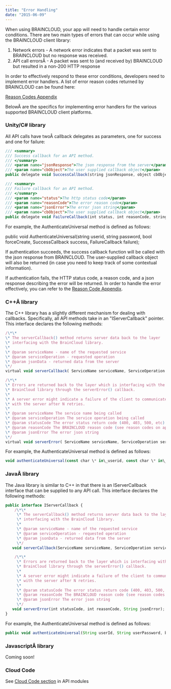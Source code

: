 ```yaml
---
title: "Error Handling"
date: "2015-06-09"
---
```


When using BRAINCLOUD, your app will need to handle certain error conditions. There are two main types of errors that can occur while using the BRAINCLOUD client library:

1. Network errors - A network error indicates that a packet was sent to BRAINCLOUD but no response was received.
2. API call errorsÂ - A packet was sent to (and received by) BRAINCLOUD but resulted in a non-200 HTTP response

In order to effectively respond to these error conditions, developers need to implement error handlers. A list of error reason codes returned by BRAINCLOUD can be found here:

[Reason Codes Appendix](/api/appendix/reasoncodes)

BelowÂ are the specifics for implementing error handlers for the various supported BRAINCLOUD client platforms.

### Unity/C# library

All API calls have twoÂ callback delegates as parameters, one for success and one for failure:
```js
/// <summary>
/// Success callback for an API method.
/// </summary>
/// <param name="jsonResponse">The json response from the server</param>
/// <param name="cbObject">The user supplied callback object</param>
public delegate void SuccessCallback(string jsonResponse, object cbObject);

/// <summary>
/// Failure callback for an API method.
/// </summary>
/// <param name="status">The http status code</param>
/// <param name="reasonCode">The error reason code</param>
/// <param name="jsonError">The error json string</param>
/// <param name="cbObject">The user supplied callback object</param>
public delegate void FailureCallback(int status, int reasonCode, string jsonError, object cbObject)
```
For example, the AuthenticateUniversal method is defined as follows:

public void AuthenticateUniversal(string userid, string password, bool forceCreate, SuccessCallback success, FailureCallback failure);

If authentication succeeds, the success callback function will be called with the json response from BRAINCLOUD. The user-supplied callback object will also be returned (in case you need to keep track of some contextual information).

If authentication fails, the HTTP status code, a reason code, and a json response describing the error will be returned. In order to handle the error effectively, you can refer to the [Reason Code Appendix](/api/appendix/reasoncodes).

### C++Â library

The C++ library has a slightly different mechanism for dealing with callbacks. Specifically, all API methods take in an "IServerCallback" pointer. This interface declares the following methods:
```js
/\*\*
\* The serverCallback() method returns server data back to the layer
\* interfacing with the BrainCloud library.
\*
\* @param serviceName - name of the requested service
\* @param serviceOperation - requested operation
\* @param jsonData - returned data from the server
\*/
virtual void serverCallback( ServiceName serviceName, ServiceOperation serviceOperation, std::string const & jsonData) = 0;

/\*\*
\* Errors are returned back to the layer which is interfacing with the
\* BrainCloud library through the serverError() callback.
\*
\* A server error might indicate a failure of the client to communicate
\* with the server after N retries.
\*
\* @param serviceName The service name being called
\* @param serviceOperation The service operation being called
\* @param statusCode The error status return code (400, 403, 500, etc)
\* @param reasonCode The BRAINCLOUD reason code (see reason codes on apidocs site)
\* @param jsonError The error json string
\*/
virtual void serverError( ServiceName serviceName, ServiceOperation serviceOperation, int statusCode, int reasonCode, const std::string & jsonError) = 0;
```
For example, the AuthenticateUniversal method is defined as follows:
```js
void authenticateUniversal(const char \* in\_userid, const char \* in\_password, bool in\_forceCreate, IServerCallback \* in\_callback);
```
### JavaÂ library

The Java library is similar to C++ in that there is an IServerCallback interface that can be supplied to any API call. This interface declares the following methods:
```js
public interface IServerCallback {
    /\*\*
     \* The serverCallback() method returns server data back to the layer
     \* interfacing with the BrainCloud library.
     \*
     \* @param serviceName - name of the requested service
     \* @param serviceOperation - requested operation
     \* @param jsonData - returned data from the server
     \*/
   void serverCallback(ServiceName serviceName, ServiceOperation serviceOperation, JSONObject jsonData);

    /\*\*
     \* Errors are returned back to the layer which is interfacing with the
     \* BrainCloud library through the serverError() callback.
     \*
     \* A server error might indicate a failure of the client to communicate
     \* with the server after N retries.
     \*
     \* @param statusCode The error status return code (400, 403, 500, etc)
     \* @param reasonCode The BRAINCLOUD reason code (see reason codes on apidocs site)
     \* @param jsonError The error json string
     \*/
   void serverError(int statusCode, int reasonCode, String jsonError);
}
```
For example, the AuthenticateUniversal method is defined as follows:
```js
public void authenticateUniversal(String userId, String userPassword, boolean forceCreate, IServerCallback callback);
```
### JavascriptÂ library

Coming soon!

### Cloud Code

See [Cloud Code section](/api/cc) in API modules
